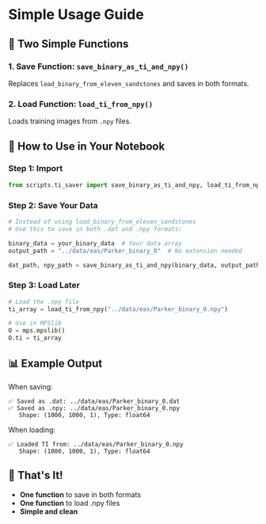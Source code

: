 # Simple Usage Guide

## 🎯 **Two Simple Functions**

### **1. Save Function: `save_binary_as_ti_and_npy()`**
Replaces `load_binary_from_eleven_sandstones` and saves in both formats.

### **2. Load Function: `load_ti_from_npy()`**
Loads training images from `.npy` files.

## 📝 **How to Use in Your Notebook**

### **Step 1: Import**
```python
from scripts.ti_saver import save_binary_as_ti_and_npy, load_ti_from_npy
```

### **Step 2: Save Your Data**
```python
# Instead of using load_binary_from_eleven_sandstones
# Use this to save in both .dat and .npy formats:

binary_data = your_binary_data  # Your data array
output_path = "../data/eas/Parker_binary_0"  # No extension needed

dat_path, npy_path = save_binary_as_ti_and_npy(binary_data, output_path)
```

### **Step 3: Load Later**
```python
# Load the .npy file
ti_array = load_ti_from_npy("../data/eas/Parker_binary_0.npy")

# Use in MPSlib
O = mps.mpslib()
O.ti = ti_array
```

## 📊 **Example Output**

When saving:
```
✅ Saved as .dat: ../data/eas/Parker_binary_0.dat
✅ Saved as .npy: ../data/eas/Parker_binary_0.npy
   Shape: (1000, 1000, 1), Type: float64
```

When loading:
```
✅ Loaded TI from: ../data/eas/Parker_binary_0.npy
   Shape: (1000, 1000, 1), Type: float64
```

## 🎉 **That's It!**

- **One function** to save in both formats
- **One function** to load .npy files
- **Simple and clean**
